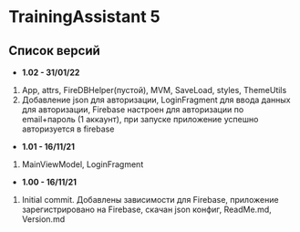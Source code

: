 # TrainingAssistant 5

## Список версий

* <b>1.02 - 31/01/22</b>
1. App, attrs, FireDBHelper(пустой), MVM, SaveLoad, styles, ThemeUtils
2. Добавление json для авторизации, LoginFragment для ввода данных для авторизации, Firebase настроен для авторизации по email+пароль (1 аккаунт), при запуске приложение успешно авторизуется в firebase
* <b>1.01 - 16/11/21</b>
1. MainViewModel, LoginFragment
* <b>1.00 - 16/11/21</b>
1. Initial commit. Добавлены зависимости для Firebase, приложение зарегистрировано на Firebase, скачан json конфиг, ReadMe.md, Version.md
